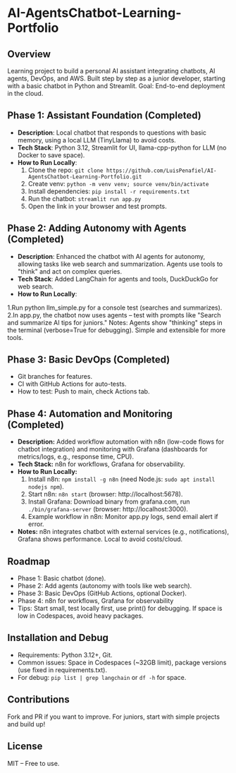 # AI-AgentsChatbot-Learning-Portfolio

## Overview
Learning project to build a personal AI assistant integrating chatbots, AI agents, DevOps, and AWS. Built step by step as a junior developer, starting with a basic chatbot in Python and Streamlit. Goal: End-to-end deployment in the cloud.

## Phase 1: Assistant Foundation (Completed)
- **Description**: Local chatbot that responds to questions with basic memory, using a local LLM (TinyLlama) to avoid costs.
- **Tech Stack**: Python 3.12, Streamlit for UI, llama-cpp-python for LLM (no Docker to save space).
- **How to Run Locally**:
  1. Clone the repo: `git clone https://github.com/LuisPenafiel/AI-AgentsChatbot-Learning-Portfolio.git`
  2. Create venv: `python -m venv venv; source venv/bin/activate`
  3. Install dependencies: `pip install -r requirements.txt`
  4. Run the chatbot: `streamlit run app.py`
  5. Open the link in your browser and test prompts.

## Phase 2: Adding Autonomy with Agents (Completed)

- **Description**: Enhanced the chatbot with AI agents for autonomy, allowing tasks like web search and summarization. Agents use tools to "think" and act on complex queries.
- **Tech Stack**: Added LangChain for agents and tools, DuckDuckGo for web search.
- **How to Run Locally**:

 1.Run python llm_simple.py for a console test (searches and summarizes).
 2.In app.py, the chatbot now uses agents – test with prompts like "Search and summarize AI tips for juniors."
 Notes: Agents show "thinking" steps in the terminal (verbose=True for debugging). Simple and extensible for more tools.


## Phase 3: Basic DevOps (Completed)

- Git branches for features.
- CI with GitHub Actions for auto-tests.
- How to test: Push to main, check Actions tab.

## Phase 4: Automation and Monitoring (Completed)
- **Description:** Added workflow automation with n8n (low-code flows for chatbot integration) and monitoring with Grafana (dashboards for metrics/logs, e.g., response time, CPU).
- **Tech Stack:** n8n for workflows, Grafana for observability.
- **How to Run Locally:**
  1. Install n8n: `npm install -g n8n` (need Node.js: `sudo apt install nodejs npm`).
  2. Start n8n: `n8n start` (browser: http://localhost:5678).
  3. Install Grafana: Download binary from grafana.com, run `./bin/grafana-server` (browser: http://localhost:3000).
  4. Example workflow in n8n: Monitor app.py logs, send email alert if error.
- **Notes:** n8n integrates chatbot with external services (e.g., notifications), Grafana shows performance. Local to avoid costs/cloud.

## Roadmap 
- Phase 1: Basic chatbot (done).
- Phase 2: Add agents (autonomy with tools like web search).
- Phase 3: Basic DevOps (GitHub Actions, optional Docker).
- Phase 4: n8n for workflows, Grafana for observability
- Tips: Start small, test locally first, use print() for debugging. If space is low in Codespaces, avoid heavy packages.

## Installation and Debug
- Requirements: Python 3.12+, Git.
- Common issues: Space in Codespaces (~32GB limit), package versions (use fixed in requirements.txt).
- For debug: `pip list | grep langchain` or `df -h` for space.

## Contributions
Fork and PR if you want to improve. For juniors, start with simple projects and build up!

## License
MIT – Free to use.